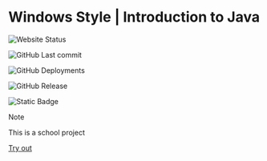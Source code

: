 ﻿# Windows Style | Introduction to Java

![Website Status](https://img.shields.io/website?url=https%3A%2F%2Fjabaitech.github.io%2Fcomprog1-java-windows%2F&up_message=Online&up_color=green&down_message=Offline&down_color=red&style=for-the-badge)

![GitHub Last commit](https://img.shields.io/github/last-commit/jabaitech/comprog1-java-windows?display_timestamp=committer)

![GitHub Deployments](https://img.shields.io/github/deployments/Grizzey/comprog1-java-windows/github-pages?style=for-the-badge)

![GitHub Release](https://img.shields.io/github/v/release/jabaitech/comprog1-java-windows)

![Static Badge](https://img.shields.io/badge/Project%20Length-18%20Hours-informational?style=flat-square)

> [!NOTE]
> This is a school project

[Try out](https://jabaitech.github.io/comprog1-java-windows/)
